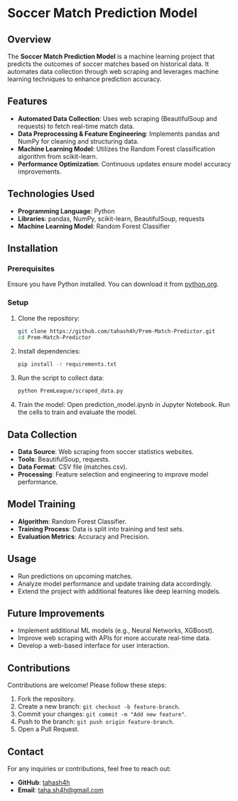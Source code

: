 # Soccer Match Prediction Model

## Overview
The **Soccer Match Prediction Model** is a machine learning project that predicts the outcomes of soccer matches based on historical data. It automates data collection through web scraping and leverages machine learning techniques to enhance prediction accuracy.

## Features
- **Automated Data Collection**: Uses web scraping (BeautifulSoup and requests) to fetch real-time match data.
- **Data Preprocessing & Feature Engineering**: Implements pandas and NumPy for cleaning and structuring data.
- **Machine Learning Model**: Utilizes the Random Forest classification algorithm from scikit-learn.
- **Performance Optimization**: Continuous updates ensure model accuracy improvements.

## Technologies Used
- **Programming Language**: Python
- **Libraries**: pandas, NumPy, scikit-learn, BeautifulSoup, requests
- **Machine Learning Model**: Random Forest Classifier

## Installation
### Prerequisites
Ensure you have Python installed. You can download it from [python.org](https://www.python.org/).

### Setup
1. Clone the repository:
   ```bash
   git clone https://github.com/tahash4h/Prem-Match-Predictor.git
   cd Prem-Match-Predictor

   ```
2. Install dependencies:
   ```bash
   pip install -r requirements.txt
   ```
3. Run the script to collect data:
   ```bash
   python PremLeague/scraped_data.py
   ```
4. Train the model:
   Open prediction_model.ipynb in Jupyter Notebook.
   Run the cells to train and evaluate the model.

## Data Collection
- **Data Source**: Web scraping from soccer statistics websites.
- **Tools**: BeautifulSoup, requests.
- **Data Format**: CSV file (matches.csv).
- **Processing**: Feature selection and engineering to improve model performance.

## Model Training
- **Algorithm**: Random Forest Classifier.
- **Training Process**: Data is split into training and test sets.
- **Evaluation Metrics**: Accuracy and Precision.

## Usage
- Run predictions on upcoming matches.
- Analyze model performance and update training data accordingly.
- Extend the project with additional features like deep learning models.

## Future Improvements
- Implement additional ML models (e.g., Neural Networks, XGBoost).
- Improve web scraping with APIs for more accurate real-time data.
- Develop a web-based interface for user interaction.

## Contributions
Contributions are welcome! Please follow these steps:
1. Fork the repository.
2. Create a new branch: `git checkout -b feature-branch`.
3. Commit your changes: `git commit -m "Add new feature"`.
4. Push to the branch: `git push origin feature-branch`.
5. Open a Pull Request.

## Contact
For any inquiries or contributions, feel free to reach out:
- **GitHub**: [tahash4h](https://github.com/tahash4h)
- **Email**: taha.sh4h@gmail.com

